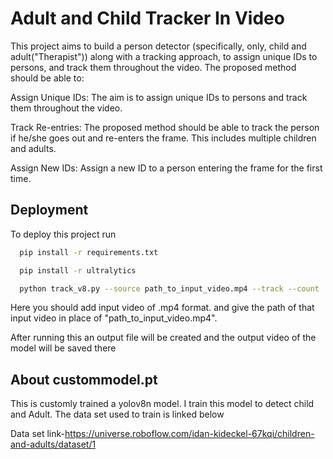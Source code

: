 
# Adult and Child Tracker In Video

This project aims to build a person detector (specifically, only, child and adult("Therapist")) along with a tracking approach, to assign unique IDs to persons, and track them throughout the video. The proposed method should be able to:

Assign Unique IDs: The aim is to assign unique IDs to persons and track them throughout the video.

Track Re-entries: The proposed method should be able to track the person if he/she goes out and re-enters the frame. This includes multiple children and adults.

Assign New IDs: Assign a new ID to a person entering the frame for the first time.









## Deployment

To deploy this project run

```bash
  pip install -r requirements.txt
```
```bash
  pip install -r ultralytics
```
```bash
  python track_v8.py --source path_to_input_video.mp4 --track --count
```
Here you should add input video of .mp4 format. and give the path of that input video in place of "path_to_input_video.mp4".

After running this an output file will be created and the output video of the model will be saved there





## About custommodel.pt
This is customly trained a yolov8n model. I train this model to detect child and Adult. The data set used to train is linked below

Data set link-https://universe.roboflow.com/idan-kideckel-67kqi/children-and-adults/dataset/1
